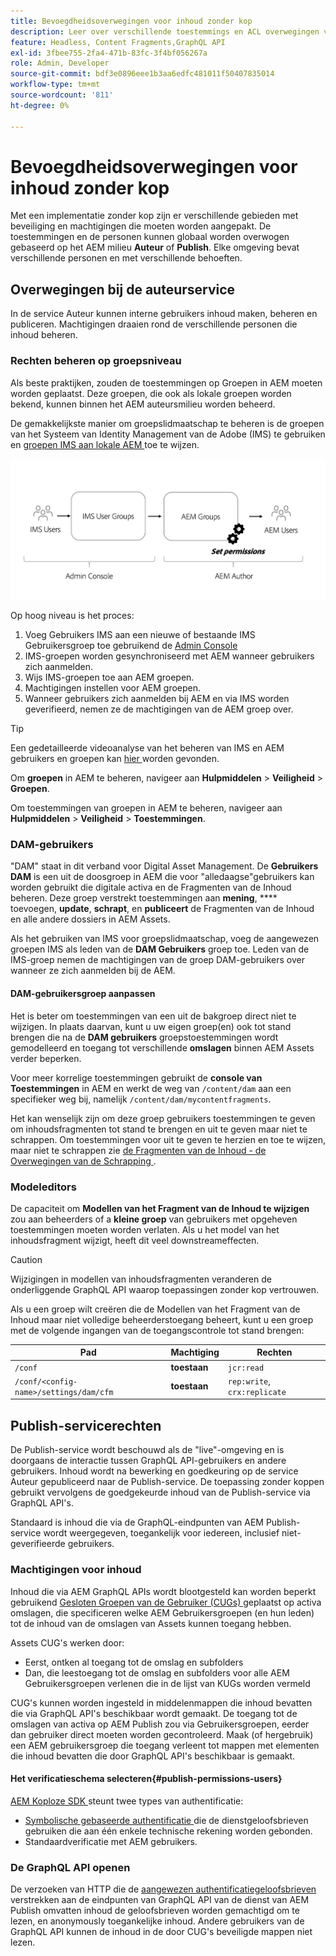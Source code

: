 ```yaml
---
title: Bevoegdheidsoverwegingen voor inhoud zonder kop
description: Leer over verschillende toestemmings en ACL overwegingen voor een headless implementatie met Adobe Experience Manager. Begrijp de verschillende persona's en de potentiële toestemmingsniveaus nodig voor zowel auteur als milieu Publish.
feature: Headless, Content Fragments,GraphQL API
exl-id: 3fbee755-2fa4-471b-83fc-3f4bf056267a
role: Admin, Developer
source-git-commit: bdf3e0896eee1b3aa6edfc481011f50407835014
workflow-type: tm+mt
source-wordcount: '811'
ht-degree: 0%

---
```


# Bevoegdheidsoverwegingen voor inhoud zonder kop

Met een implementatie zonder kop zijn er verschillende gebieden met beveiliging en machtigingen die moeten worden aangepakt. De toestemmingen en de personen kunnen globaal worden overwogen gebaseerd op het AEM milieu **Auteur** of **Publish**. Elke omgeving bevat verschillende personen en met verschillende behoeften.

## Overwegingen bij de auteurservice

In de service Auteur kunnen interne gebruikers inhoud maken, beheren en publiceren. Machtigingen draaien rond de verschillende personen die inhoud beheren.

### Rechten beheren op groepsniveau

Als beste praktijken, zouden de toestemmingen op Groepen in AEM moeten worden geplaatst. Deze groepen, die ook als lokale groepen worden bekend, kunnen binnen het AEM auteursmilieu worden beheerd.

De gemakkelijkste manier om groepslidmaatschap te beheren is de groepen van het Systeem van Identity Management van de Adobe (IMS) te gebruiken en [ groepen IMS aan lokale AEM ](https://experienceleague.adobe.com/docs/experience-manager-cloud-service/content/security/ims-support.html#managing-permissions-in-aem) toe te wijzen.

![ stroom van de de consoletoestemming Admin ](assets/admin-console-aem-group-permissions.png)

Op hoog niveau is het proces:

1. Voeg Gebruikers IMS aan een nieuwe of bestaande IMS Gebruikersgroep toe gebruikend de [ Admin Console ](https://adminconsole.adobe.com/)
1. IMS-groepen worden gesynchroniseerd met AEM wanneer gebruikers zich aanmelden.
1. Wijs IMS-groepen toe aan AEM groepen.
1. Machtigingen instellen voor AEM groepen.
1. Wanneer gebruikers zich aanmelden bij AEM en via IMS worden geverifieerd, nemen ze de machtigingen van de AEM groep over.

>[!TIP]
>
> Een gedetailleerde videoanalyse van het beheren van IMS en AEM gebruikers en groepen kan [ hier ](https://experienceleague.adobe.com/docs/experience-manager-learn/cloud-service/accessing/overview.html) worden gevonden.

Om **groepen** in AEM te beheren, navigeer aan **Hulpmiddelen** > **Veiligheid** > **Groepen**.

Om toestemmingen van groepen in AEM te beheren, navigeer aan **Hulpmiddelen** > **Veiligheid** > **Toestemmingen**.

### DAM-gebruikers

&quot;DAM&quot; staat in dit verband voor Digital Asset Management. De **Gebruikers DAM** is een uit de doosgroep in AEM die voor &quot;alledaagse&quot;gebruikers kan worden gebruikt die digitale activa en de Fragmenten van de Inhoud beheren. Deze groep verstrekt toestemmingen aan **mening**, **** toevoegen, **update**, **schrapt**, en **publiceert** de Fragmenten van de Inhoud en alle andere dossiers in AEM Assets.

Als het gebruiken van IMS voor groepslidmaatschap, voeg de aangewezen groepen IMS als leden van de **DAM Gebruikers** groep toe. Leden van de IMS-groep nemen de machtigingen van de groep DAM-gebruikers over wanneer ze zich aanmelden bij de AEM.

#### DAM-gebruikersgroep aanpassen

Het is beter om toestemmingen van een uit de bakgroep direct niet te wijzigen. In plaats daarvan, kunt u uw eigen groep(en) ook tot stand brengen die na de **DAM gebruikers** groepstoestemmingen wordt gemodelleerd en toegang tot verschillende **omslagen** binnen AEM Assets verder beperken.

Voor meer korrelige toestemmingen gebruikt de **console van Toestemmingen** in AEM en werkt de weg van `/content/dam` aan een specifieker weg bij, namelijk `/content/dam/mycontentfragments`.

Het kan wenselijk zijn om deze groep gebruikers toestemmingen te geven om inhoudsfragmenten tot stand te brengen en uit te geven maar niet te schrappen. Om toestemmingen voor uit te geven te herzien en toe te wijzen, maar niet te schrappen zie [ de Fragmenten van de Inhoud - de Overwegingen van de Schrapping ](/help/sites-cloud/administering/content-fragments/delete-considerations.md).

### Modeleditors

De capaciteit om **Modellen van het Fragment van de Inhoud te wijzigen** zou aan beheerders of a **kleine groep** van gebruikers met opgeheven toestemmingen moeten worden verlaten. Als u het model van het inhoudsfragment wijzigt, heeft dit veel downstreameffecten.

>[!CAUTION]
>
>Wijzigingen in modellen van inhoudsfragmenten veranderen de onderliggende GraphQL API waarop toepassingen zonder kop vertrouwen.

Als u een groep wilt creëren die de Modellen van het Fragment van de Inhoud maar niet volledige beheerderstoegang beheert, kunt u een groep met de volgende ingangen van de toegangscontrole tot stand brengen:

| Pad | Machtiging | Rechten |
|-----| -------------| ---------|
| `/conf` | **toestaan** | `jcr:read` |
| `/conf/<config-name>/settings/dam/cfm` | **toestaan** | `rep:write`, `crx:replicate` |

## Publish-servicerechten

De Publish-service wordt beschouwd als de &quot;live&quot;-omgeving en is doorgaans de interactie tussen GraphQL API-gebruikers en andere gebruikers. Inhoud wordt na bewerking en goedkeuring op de service Auteur gepubliceerd naar de Publish-service. De toepassing zonder koppen gebruikt vervolgens de goedgekeurde inhoud van de Publish-service via GraphQL API&#39;s.

Standaard is inhoud die via de GraphQL-eindpunten van AEM Publish-service wordt weergegeven, toegankelijk voor iedereen, inclusief niet-geverifieerde gebruikers.

### Machtigingen voor inhoud

Inhoud die via AEM GraphQL APIs wordt blootgesteld kan worden beperkt gebruikend [ Gesloten Groepen van de Gebruiker (CUGs) ](https://experienceleague.adobe.com/docs/experience-manager-learn/assets/advanced/closed-user-groups.html) geplaatst op activa omslagen, die specificeren welke AEM Gebruikersgroepen (en hun leden) tot de inhoud van de omslagen van Assets kunnen toegang hebben.

Assets CUG&#39;s werken door:

* Eerst, ontken al toegang tot de omslag en subfolders
* Dan, die leestoegang tot de omslag en subfolders voor alle AEM Gebruikersgroepen verlenen die in de lijst van KUGs worden vermeld

CUG&#39;s kunnen worden ingesteld in middelenmappen die inhoud bevatten die via GraphQL API&#39;s beschikbaar wordt gemaakt. De toegang tot de omslagen van activa op AEM Publish zou via Gebruikersgroepen, eerder dan gebruiker direct moeten worden gecontroleerd. Maak (of hergebruik) een AEM gebruikersgroep die toegang verleent tot mappen met elementen die inhoud bevatten die door GraphQL API&#39;s beschikbaar is gemaakt.

#### Het verificatieschema selecteren{#publish-permissions-users}

[ AEM Koploze SDK ](https://github.com/adobe/aem-headless-client-js#create-aemheadless-client) steunt twee types van authentificatie:

* [ Symbolische gebaseerde authentificatie ](/help/implementing/developing/introduction/generating-access-tokens-for-server-side-apis.md) die de dienstgeloofsbrieven gebruiken die aan één enkele technische rekening worden gebonden.
* Standaardverificatie met AEM gebruikers.

### De GraphQL API openen

De verzoeken van HTTP die de [ aangewezen authentificatiegeloofsbrieven ](https://github.com/adobe/aem-headless-client-js#create-aemheadless-client) verstrekken aan de eindpunten van GraphQL API van de dienst van AEM Publish omvatten inhoud de geloofsbrieven worden gemachtigd om te lezen, en anonymously toegankelijke inhoud. Andere gebruikers van de GraphQL API kunnen de inhoud in de door CUG&#39;s beveiligde mappen niet lezen.
